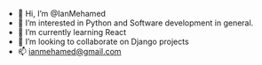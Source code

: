 - 👋 Hi, I’m @IanMehamed
- 👀 I’m interested in Python and Software development in general.
- 🌱 I’m currently learning React
- 💞️ I’m looking to collaborate on Django projects
- 📫 ianmehamed@gmail.com
